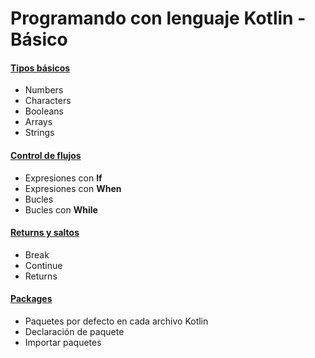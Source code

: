 # Programando con lenguaje Kotlin - Básico

#### [**Tipos básicos**](https://github.com/arbems/Kotlin-Programming-Language/tree/master/src/basics/basicTypes)

* Numbers
* Characters
* Booleans
* Arrays
* Strings

#### [**Control de flujos**](https://github.com/arbems/Kotlin-Programming-Language/tree/master/src/basics/controlFlow)

* Expresiones con **If**
* Expresiones con **When**
* Bucles
* Bucles con **While**

#### [**Returns y saltos**](https://github.com/arbems/Kotlin-Programming-Language/tree/master/src/basics/returnsAndJumps)

* Break
* Continue
* Returns


#### [**Packages**](https://github.com/arbems/Kotlin-Programming-Language/tree/master/src/basics/packages)

* Paquetes por defecto en cada archivo Kotlin
* Declaración de paquete
* Importar paquetes